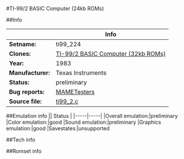#TI-99/2 BASIC Computer (24kb ROMs)

##Info

||Info|
|-----|-----|
|**Setname:**|ti99_224
|**Clones:**|[TI-99/2 BASIC Computer (32kb ROMs)](ti99_232.md)
|**Year:**|1983
|**Manufacturer:**|Texas Instruments
|**Status:**|preliminary
|**Bug reports:**|[MAMETesters](http://mametesters.org/view_all_set.php?type=1&temporary=y&search=ti99_2.c)
|**Source file:**|[ti99_2.c](https://github.com/mamedev/mame/blob/master/src/mess/drivers/ti99_2.c)

##Emulation info
|| Status |
|-----|-----|
|Overall emulation:|preliminary
|Color emulation:|good
|Sound emulation:|preliminary
|Graphics emulation:|good
|Savestates:|unsupported

##Tech info

##Romset info

<!--- START OF EDITED COMMENT DO NOT TOUCH TEXT ABOVE-->

